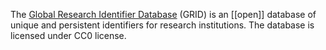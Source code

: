 The [Global Research Identifier Database](https://grid.ac/) (GRID) is an [[open]] database of unique and persistent identifiers for research institutions. The database is licensed under CC0 license.